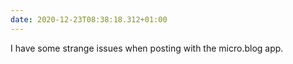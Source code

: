 ```yaml
---
date: 2020-12-23T08:38:18.312+01:00
---
```

I have some strange issues when posting with the micro.blog app.

